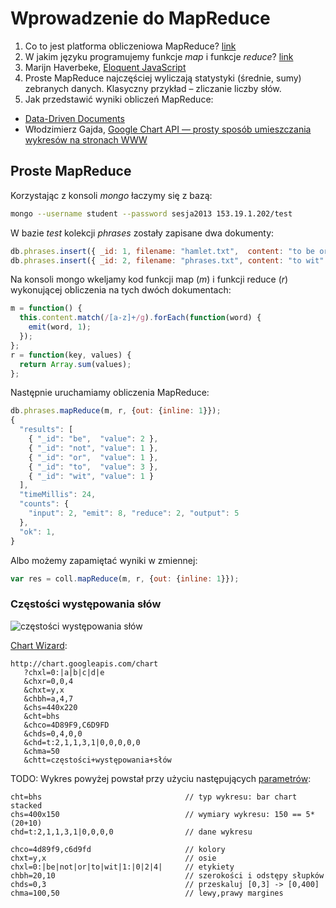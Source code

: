 # Wprowadzenie do MapReduce

1. Co to jest platforma obliczeniowa MapReduce?
   [link](http://wbzyl.inf.ug.edu.pl/nosql/mongodb-mapreduce)
2. W jakim języku programujemy funkcje *map* i funkcje *reduce*?
   [link](https://github.com/languages)
3. Marijn Haverbeke,
   [Eloquent JavaScript](http://www.bt4.pl/kursy/javascript/wszystko-jasne/)
4. Proste MapReduce najczęściej wyliczają statystyki (średnie, sumy)
   zebranych danych. Klasyczny przykład – zliczanie liczby słów.
5. Jak przedstawić wyniki obliczeń MapReduce:
  - [Data-Driven Documents](http://d3js.org/)
  - Włodzimierz Gajda,
    [Google Chart API — prosty sposób umieszczania wykresów na stronach WWW](http://gajdaw.pl/varia/google-chart-api/print.html)


## Proste MapReduce

Korzystając z konsoli *mongo* łaczymy się z bazą:

```sh
mongo --username student --password sesja2013 153.19.1.202/test
```

W bazie *test* kolekcji *phrases* zostały zapisane dwa dokumenty:

```javascript
db.phrases.insert({ _id: 1, filename: "hamlet.txt",  content: "to be or not to be" });
db.phrases.insert({ _id: 2, filename: "phrases.txt", content: "to wit" });
```

Na konsoli mongo wkeljamy kod funkcji map (*m*) i funkcji reduce (*r*)
wykonującej obliczenia na tych dwóch dokumentach:

```js
m = function() {
  this.content.match(/[a-z]+/g).forEach(function(word) {
    emit(word, 1);
  });
};
r = function(key, values) {
  return Array.sum(values);
};
```

Następnie uruchamiamy obliczenia MapReduce:

```js
db.phrases.mapReduce(m, r, {out: {inline: 1}});
{
  "results": [
    { "_id": "be",  "value": 2 },
    { "_id": "not", "value": 1 },
    { "_id": "or",  "value": 1 },
    { "_id": "to",  "value": 3 },
    { "_id": "wit", "value": 1 }
  ],
  "timeMillis": 24,
  "counts": {
    "input": 2, "emit": 8, "reduce": 2, "output": 5
  },
  "ok": 1,
}
```

Albo możemy zapamiętać wyniki w zmiennej:

```js
var res = coll.mapReduce(m, r, {out: {inline: 1}});
```

### Częstości występowania słów

![częstości występowania słów](http://chart.googleapis.com/chart?chxl=0:|a|b|c|d|e&chxr=0,0,4&chxt=y,x&chbh=a,4,7&chs=440x220&cht=bhs&chco=4D89F9,C6D9FD&chds=0,4,0,0&chd=t:2,1,1,3,1|0,0,0,0,0&chma=50)

[Chart Wizard](https://developers.google.com/chart/image/docs/chart_wizard):

```
http://chart.googleapis.com/chart
   ?chxl=0:|a|b|c|d|e
   &chxr=0,0,4
   &chxt=y,x
   &chbh=a,4,7
   &chs=440x220
   &cht=bhs
   &chco=4D89F9,C6D9FD
   &chds=0,4,0,0
   &chd=t:2,1,1,3,1|0,0,0,0,0
   &chma=50
   &chtt=częstości+występowania+słów
```

TODO: Wykres powyżej powstał przy użyciu następujących
[parametrów](https://developers.google.com/chart/image/docs/gallery/bar_charts?hl=pl):

```
cht=bhs                                // typ wykresu: bar chart stacked
chs=400x150                            // wymiary wykresu: 150 == 5*(20+10)
chd=t:2,1,1,3,1|0,0,0,0                // dane wykresu

chco=4d89f9,c6d9fd                     // kolory
chxt=y,x                               // osie
chxl=0:|be|not|or|to|wit|1:|0|2|4|     // etykiety
chbh=20,10                             // szerokości i odstępy słupków
chds=0,3                               // przeskaluj [0,3] -> [0,400]
chma=100,50                            // lewy,prawy margines
```
